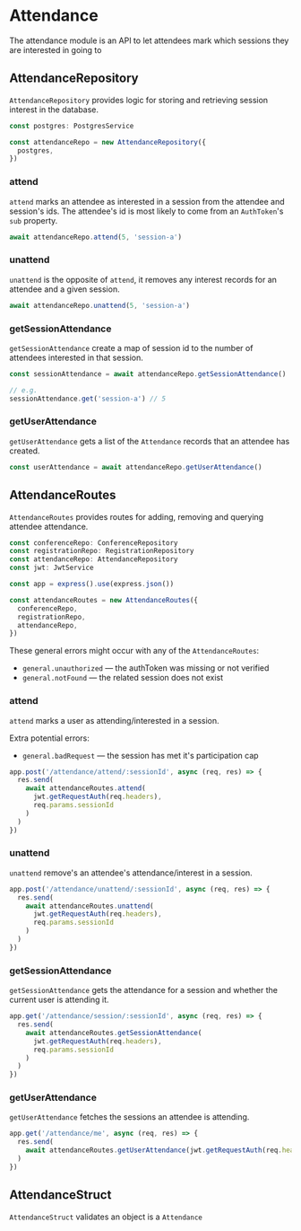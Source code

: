 # Attendance

The attendance module is an API to let attendees mark which sessions they are interested in going to

<!-- attendance-repository.ts -->

## AttendanceRepository

`AttendanceRepository` provides logic for storing and retrieving session interest in the database.

```ts
const postgres: PostgresService

const attendanceRepo = new AttendanceRepository({
  postgres,
})
```

### attend

`attend` marks an attendee as interested in a session from the attendee and session's ids.
The attendee's id is most likely to come from an `AuthToken`'s `sub` property.

```ts
await attendanceRepo.attend(5, 'session-a')
```

### unattend

`unattend` is the opposite of `attend`, it removes any interest records for an attendee and a given session.

```ts
await attendanceRepo.unattend(5, 'session-a')
```

### getSessionAttendance

`getSessionAttendance` create a map of session id to the number of attendees interested in that session.

```ts
const sessionAttendance = await attendanceRepo.getSessionAttendance()

// e.g.
sessionAttendance.get('session-a') // 5
```

### getUserAttendance

`getUserAttendance` gets a list of the `Attendance` records that an attendee has created.

```ts
const userAttendance = await attendanceRepo.getUserAttendance()
```

<!-- attendance-routes.ts -->

## AttendanceRoutes

`AttendanceRoutes` provides routes for adding, removing and querying attendee attendance.

```ts
const conferenceRepo: ConferenceRepository
const registrationRepo: RegistrationRepository
const attendanceRepo: AttendanceRepository
const jwt: JwtService

const app = express().use(express.json())

const attendanceRoutes = new AttendanceRoutes({
  conferenceRepo,
  registrationRepo,
  attendanceRepo,
})
```

These general errors might occur with any of the `AttendanceRoutes`:

- `general.unauthorized` — the authToken was missing or not verified
- `general.notFound` — the related session does not exist

### attend

`attend` marks a user as attending/interested in a session.

Extra potential errors:

- `general.badRequest` — the session has met it's participation cap

```ts
app.post('/attendance/attend/:sessionId', async (req, res) => {
  res.send(
    await attendanceRoutes.attend(
      jwt.getRequestAuth(req.headers),
      req.params.sessionId
    )
  )
})
```

### unattend

`unattend` remove's an attendee's attendance/interest in a session.

```ts
app.post('/attendance/unattend/:sessionId', async (req, res) => {
  res.send(
    await attendanceRoutes.unattend(
      jwt.getRequestAuth(req.headers),
      req.params.sessionId
    )
  )
})
```

### getSessionAttendance

`getSessionAttendance` gets the attendance for a session and whether the current user is attending it.

```ts
app.get('/attendance/session/:sessionId', async (req, res) => {
  res.send(
    await attendanceRoutes.getSessionAttendance(
      jwt.getRequestAuth(req.headers),
      req.params.sessionId
    )
  )
})
```

### getUserAttendance

`getUserAttendance` fetches the sessions an attendee is attending.

```ts
app.get('/attendance/me', async (req, res) => {
  res.send(
    await attendanceRoutes.getUserAttendance(jwt.getRequestAuth(req.headers))
  )
})
```

<!-- attendance-struct.ts -->

## AttendanceStruct

`AttendanceStruct` validates an object is a `Attendance`
